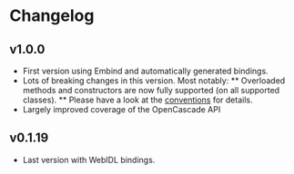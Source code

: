# Changelog

## v1.0.0
* First version using Embind and automatically generated bindings.
* Lots of breaking changes in this version. Most notably:
** Overloaded methods and constructors are now fully supported (on all supported classes).
** Please have a look at the [conventions](embind/conventions.md) for details.
* Largely improved coverage of the OpenCascade API

## v0.1.19
* Last version with WebIDL bindings.
